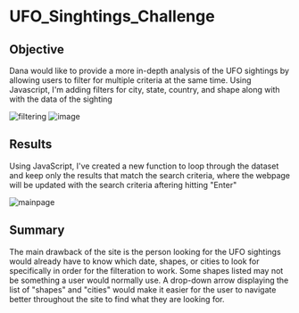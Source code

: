 # UFO_Singhtings_Challenge

## Objective

Dana would like to provide a more in-depth analysis of the UFO sightings by allowing users to filter for multiple criteria at the same time. Using Javascript, I'm adding filters for city, state, country, and shape along with with the data of the sighting

![filtering](https://user-images.githubusercontent.com/98790082/178402079-774c512f-2b0f-41c0-bb0b-e9110f3b8c4f.png)
![image](https://user-images.githubusercontent.com/98790082/178892647-9b4e84d4-7d46-4608-b2a5-5188dcd16767.png)


## Results

Using JavaScript, I've created a new function to loop through the dataset and keep only the results that match the search criteria, where the webpage will be updated with the search criteria aftering hitting "Enter"

![mainpage](https://user-images.githubusercontent.com/98790082/178402100-768e7c2b-8945-4407-a70a-9a9a03a7caeb.png)

## Summary

The main drawback of the site is the person looking for the UFO sightings would already have to know which date, shapes, or cities to look for specifically in order for the filteration to work. Some shapes listed may not be something a user would normally use. A drop-down arrow displaying the list of "shapes" and "cities" would make it easier for the user to navigate better throughout the site to find what they are looking for.
